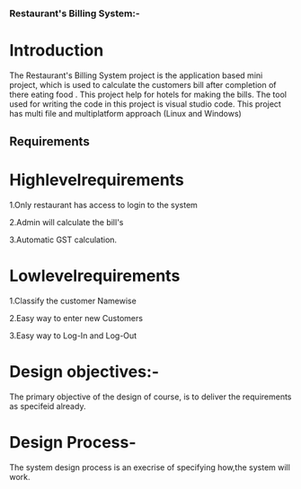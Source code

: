 ### Restaurant's Billing System:-


# Introduction

The Restaurant's Billing System project is the application based mini project, which is used to calculate the customers bill after completion of there eating food . This project help for hotels for making the bills. The tool used for writing the code in this project is visual studio code. This project has multi file and multiplatform approach (Linux and Windows)

## Requirements

# Highlevelrequirements
 1.Only restaurant has access to login to the system 

 2.Admin will calculate the bill's

 3.Automatic GST calculation.

 # Lowlevelrequirements
1.Classify the customer Namewise

2.Easy way to enter new Customers

3.Easy way to Log-In and Log-Out

# Design objectives:-
The primary objective of the design of course, is to deliver the requirements as specifeid already.


# Design Process-
 The system design process is an execrise of specifying how,the system will work.



